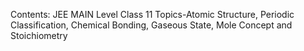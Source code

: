 Contents: JEE MAIN Level  Class 11 Topics-Atomic Structure, Periodic Classification, Chemical Bonding, Gaseous State, Mole Concept and Stoichiometry 
